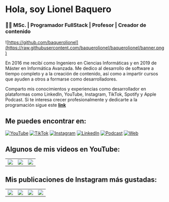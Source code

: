 # Hola, soy Lionel Baquero
### 👨‍💻 MSc. | Programador FullStack | Profesor | Creador de contenido

![https://github.com/baquerolionel](https://raw.githubusercontent.com/baquerolionel/baquerolionel/banner.png)

En 2016 me recibí como Ingeniero en Ciencias Informáticas y en 2019 de Máster en Informática Avanzada. Me dedico al desarrollo de software a tiempo completo y a la creación de contenido, así como a impartir cursos que ayuden a otros a formarse como desarrolladores. 

Comparto mis conocimientos y experiencias como desarrollador en plataformas como LinkedIn, YouTube, Instagram, TikTok, Spotify y Apple Podcast. Si te interesa crecer profesionalmente y dedicarte a la programación sigue este [**link**](https://linktr.ee/lionelbaquero)

## Me puedes encontrar en:

[![YouTube](https://img.shields.io/badge/YouTube-DESARROLLO_DE_SOFTWARE_DE_CALIDAD-FF0000?style=for-the-badge&logo=youtube&logoColor=white&labelColor=101010)](https://youtube.com/LionelBaquero?app=desktop&sub_confirmation=1)
[![TikTok](https://img.shields.io/badge/TikTok-@lionelbaquero-0077B5?style=for-the-badge&logo=tiktok&logoColor=white&labelColor=101010)](https://instagram.com/lionelbaquero)
[![Instagram](https://img.shields.io/badge/Instagram-@lionelbaquero-E4405F?style=for-the-badge&logo=instagram&logoColor=white&labelColor=101010)](https://instagram.com/lionelbaquero)
[![LinkedIn](https://img.shields.io/badge/LinkedIn-Lionel_Baquero-0077B5?style=for-the-badge&logo=linkedin&logoColor=white&labelColor=101010)](https://www.linkedin.com/in/lionelbaquero)
[![Podcast](https://img.shields.io/badge/Podcast-DESARROLLO_DE_SOFTWARE_DE_CALIDAD-81B71A?style=for-the-badge&logo=spotify&logoColor=white&labelColor=101010)](https://instagram.com/lionelbaquero)
[![Web](https://img.shields.io/badge/Web-linktr.ee/lionelbaquero-14a1f0?style=for-the-badge&logo=dev.to&logoColor=white&labelColor=101010)](https://linktr.ee/lionelbaquero)

## Algunos de mis videos en YouTube:

<table style="width:100%"><tr><td><a href="https://youtu.be/9pf_w2X-_U8&t=1s"><img src="https://i3.ytimg.com/vi/9pf_w2X-_U8/hqdefault.jpg"></a></td><td><a href="https://www.youtube.com/watch?v=QGm2aqQE12Y&t=342s"><img src="https://i3.ytimg.com/vi/QGm2aqQE12Y/hqdefault.jpg"></a></td><td><a href="https://www.youtube.com/watch?v=ZzM6ItiJIB4&t=64s"><img src="https://i3.ytimg.com/vi/ZzM6ItiJIB4/hqdefault.jpg"></a></td></tr></table>

## Mis publicaciones de Instagram más gustadas:

<table style="width:100%">
  <tr>
      <td><a href="https://www.instagram.com/p/CQeDsyxD6sh/"><img src="https://instagram.fmvd2-1.fna.fbcdn.net/v/t51.2885-15/e35/s480x480/208019464_566876064297241_4780582749037400910_n.jpg?_nc_ht=instagram.fmvd2-1.fna.fbcdn.net&_nc_cat=101&_nc_ohc=aL7W_zvSN2EAX-y2YdD&tn=OzSLnBK6cQRd90AV&edm=APU89FABAAAA&ccb=7-4&oh=06de00aa8460f05d351803bf84143072&oe=6103DC9A&_nc_sid=86f79a"></a></td>
     <td><a href="https://www.instagram.com/p/CRCUyGYD_dE/"><img src="https://instagram.fmvd2-1.fna.fbcdn.net/v/t51.2885-15/e35/212705842_366113845072157_3922986029256237184_n.jpg?_nc_ht=instagram.fmvd2-1.fna.fbcdn.net&_nc_cat=105&_nc_ohc=gksrfBb-xHEAX_yzUbc&edm=APU89FABAAAA&ccb=7-4&oh=2b5c880f411b7217e9016970818c530a&oe=610411E1&_nc_sid=86f79a"></a></td>
     <td><a href="https://www.instagram.com/p/CRUky5wj0YO/"><img src="https://instagram.fmvd2-1.fna.fbcdn.net/v/t51.2885-15/e35/218191007_219439886724583_4351752186814414377_n.jpg?_nc_ht=instagram.fmvd2-1.fna.fbcdn.net&_nc_cat=107&_nc_ohc=gB08RA7ZHgAAX-MvJH0&tn=OzSLnBK6cQRd90AV&edm=ABfd0MgBAAAA&ccb=7-4&oh=5dce468e6c13de511af0f771af9f891c&oe=6102B4DB&_nc_sid=7bff83"></a></td>
     <td><a href="https://www.instagram.com/p/CRjhBpJjUjJ/"><img src="https://instagram.fmvd2-1.fna.fbcdn.net/v/t51.2885-15/e35/219950278_255875032635830_3404936137425252412_n.jpg?_nc_ht=instagram.fmvd2-1.fna.fbcdn.net&_nc_cat=102&_nc_ohc=y24IMFCZHh8AX87cgYm&edm=ABfd0MgBAAAA&ccb=7-4&oh=d6d14299fc5fa0287f240fb4f17047d1&oe=6103950B&_nc_sid=7bff83"></a></td>
  </tr>	
</table>

